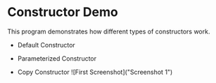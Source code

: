 # Constructor Demo

This program demonstrates how different types of constructors work.  

- Default Constructor
  
- Parameterized Constructor
  
- Copy Constructor
![First Screenshot]("Screenshot 1")

